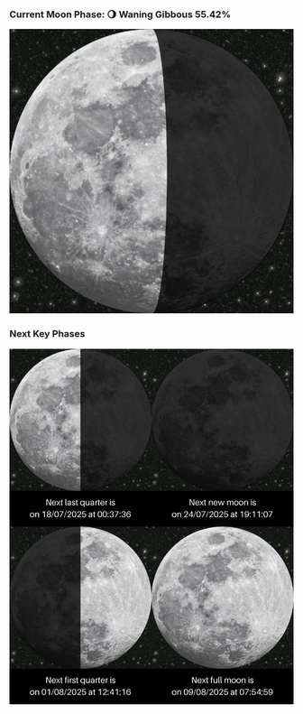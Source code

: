 ### Current Moon Phase: 🌖 Waning Gibbous 55.42%
![Moon Phase](moonphase.png)
### Next Key Phases
![Gallery](gallery.png)